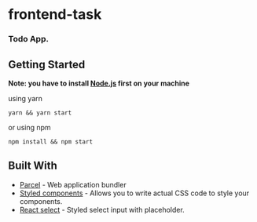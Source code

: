 # frontend-task
### Todo App.

## Getting Started
**Note: you have to install [Node.js](https://nodejs.org/en/download/) first on your machine**

using yarn
```
yarn && yarn start
```
or using npm

``` 
npm install && npm start
```

## Built With

* [Parcel](https://parceljs.org/getting_started.html) - Web application bundler
* [Styled components](https://styled-components.com/docs) - Allows you to write actual CSS code to style your components.
* [React select](https://react-select.com/home) - Styled select input with placeholder.

